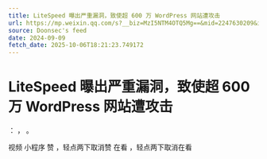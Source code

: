 ```yaml
---
title: LiteSpeed 曝出严重漏洞，致使超 600 万 WordPress 网站遭攻击
url: https://mp.weixin.qq.com/s?__biz=MzI5NTM4OTQ5Mg==&mid=2247630209&idx=4&sn=13b7e384901a33504a2f3bcf0e976ac1
source: Doonsec's feed
date: 2024-09-09
fetch_date: 2025-10-06T18:21:23.749172
---
```


# LiteSpeed 曝出严重漏洞，致使超 600 万 WordPress 网站遭攻击

：
，
。

视频
小程序
赞
，轻点两下取消赞
在看
，轻点两下取消在看